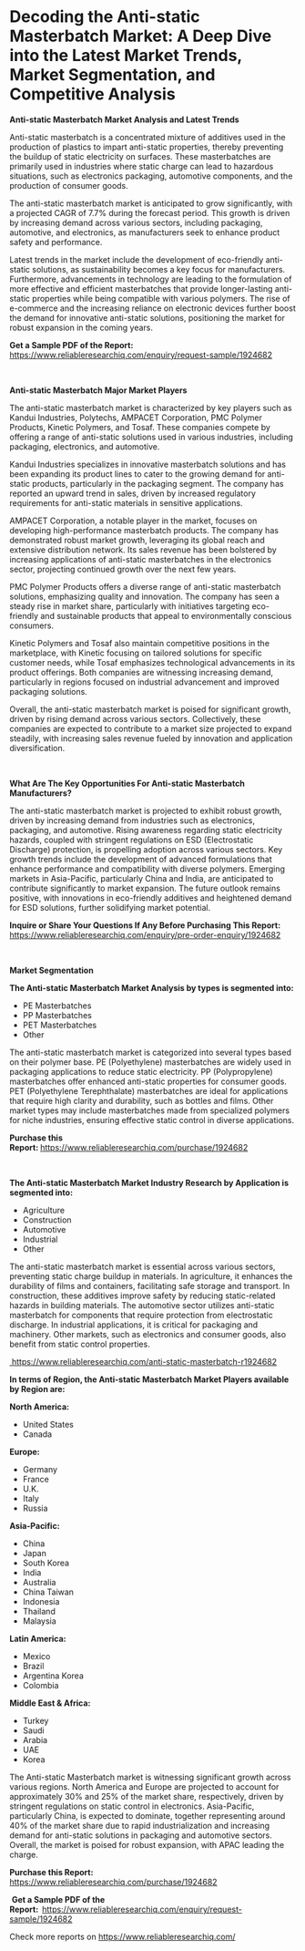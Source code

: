 <p><h1>Decoding the Anti-static Masterbatch Market: A Deep Dive into the Latest Market Trends, Market Segmentation, and Competitive Analysis</h1></p><p><strong>Anti-static Masterbatch Market Analysis and Latest Trends</strong></p>
<p><p>Anti-static masterbatch is a concentrated mixture of additives used in the production of plastics to impart anti-static properties, thereby preventing the buildup of static electricity on surfaces. These masterbatches are primarily used in industries where static charge can lead to hazardous situations, such as electronics packaging, automotive components, and the production of consumer goods. </p><p>The anti-static masterbatch market is anticipated to grow significantly, with a projected CAGR of 7.7% during the forecast period. This growth is driven by increasing demand across various sectors, including packaging, automotive, and electronics, as manufacturers seek to enhance product safety and performance. </p><p>Latest trends in the market include the development of eco-friendly anti-static solutions, as sustainability becomes a key focus for manufacturers. Furthermore, advancements in technology are leading to the formulation of more effective and efficient masterbatches that provide longer-lasting anti-static properties while being compatible with various polymers. The rise of e-commerce and the increasing reliance on electronic devices further boost the demand for innovative anti-static solutions, positioning the market for robust expansion in the coming years.</p></p>
<p><strong>Get a Sample PDF of the Report:&nbsp;</strong> <a href="https://www.reliableresearchiq.com/enquiry/request-sample/1924682?utm_campaign=1117&utm_medium=2&utm_source=Github&utm_content=ia&utm_term=14012025&utm_id=anti-static-masterbatch">https://www.reliableresearchiq.com/enquiry/request-sample/1924682</a></p>
<p>&nbsp;</p>
<p><strong>Anti-static Masterbatch Major Market Players</strong></p>
<p><p>The anti-static masterbatch market is characterized by key players such as Kandui Industries, Polytechs, AMPACET Corporation, PMC Polymer Products, Kinetic Polymers, and Tosaf. These companies compete by offering a range of anti-static solutions used in various industries, including packaging, electronics, and automotive.</p><p>Kandui Industries specializes in innovative masterbatch solutions and has been expanding its product lines to cater to the growing demand for anti-static products, particularly in the packaging segment. The company has reported an upward trend in sales, driven by increased regulatory requirements for anti-static materials in sensitive applications.</p><p>AMPACET Corporation, a notable player in the market, focuses on developing high-performance masterbatch products. The company has demonstrated robust market growth, leveraging its global reach and extensive distribution network. Its sales revenue has been bolstered by increasing applications of anti-static masterbatches in the electronics sector, projecting continued growth over the next few years.</p><p>PMC Polymer Products offers a diverse range of anti-static masterbatch solutions, emphasizing quality and innovation. The company has seen a steady rise in market share, particularly with initiatives targeting eco-friendly and sustainable products that appeal to environmentally conscious consumers.</p><p>Kinetic Polymers and Tosaf also maintain competitive positions in the marketplace, with Kinetic focusing on tailored solutions for specific customer needs, while Tosaf emphasizes technological advancements in its product offerings. Both companies are witnessing increasing demand, particularly in regions focused on industrial advancement and improved packaging solutions.</p><p>Overall, the anti-static masterbatch market is poised for significant growth, driven by rising demand across various sectors. Collectively, these companies are expected to contribute to a market size projected to expand steadily, with increasing sales revenue fueled by innovation and application diversification.</p></p>
<p>&nbsp;</p>
<p><strong>What Are The Key Opportunities For Anti-static Masterbatch Manufacturers?</strong></p>
<p><p>The anti-static masterbatch market is projected to exhibit robust growth, driven by increasing demand from industries such as electronics, packaging, and automotive. Rising awareness regarding static electricity hazards, coupled with stringent regulations on ESD (Electrostatic Discharge) protection, is propelling adoption across various sectors. Key growth trends include the development of advanced formulations that enhance performance and compatibility with diverse polymers. Emerging markets in Asia-Pacific, particularly China and India, are anticipated to contribute significantly to market expansion. The future outlook remains positive, with innovations in eco-friendly additives and heightened demand for ESD solutions, further solidifying market potential.</p></p>
<p><strong>Inquire or Share Your Questions If Any Before Purchasing This Report:</strong> <a href="https://www.reliableresearchiq.com/enquiry/pre-order-enquiry/1924682?utm_campaign=1117&utm_medium=2&utm_source=Github&utm_content=ia&utm_term=14012025&utm_id=anti-static-masterbatch">https://www.reliableresearchiq.com/enquiry/pre-order-enquiry/1924682</a></p>
<p>&nbsp;</p>
<p><strong>Market Segmentation</strong></p>
<p><strong>The Anti-static Masterbatch Market Analysis by types is segmented into:</strong></p>
<p><ul><li>PE Masterbatches</li><li>PP Masterbatches</li><li>PET Masterbatches</li><li>Other</li></ul></p>
<p><p>The anti-static masterbatch market is categorized into several types based on their polymer base. PE (Polyethylene) masterbatches are widely used in packaging applications to reduce static electricity. PP (Polypropylene) masterbatches offer enhanced anti-static properties for consumer goods. PET (Polyethylene Terephthalate) masterbatches are ideal for applications that require high clarity and durability, such as bottles and films. Other market types may include masterbatches made from specialized polymers for niche industries, ensuring effective static control in diverse applications.</p></p>
<p><strong>Purchase this Report:&nbsp;</strong><a href="https://www.reliableresearchiq.com/purchase/1924682?utm_campaign=1117&utm_medium=2&utm_source=Github&utm_content=ia&utm_term=14012025&utm_id=anti-static-masterbatch">https://www.reliableresearchiq.com/purchase/1924682</a></p>
<p>&nbsp;</p>
<p><strong>The Anti-static Masterbatch Market Industry Research by Application is segmented into:</strong></p>
<p><ul><li>Agriculture</li><li>Construction</li><li>Automotive</li><li>Industrial</li><li>Other</li></ul></p>
<p><p>The anti-static masterbatch market is essential across various sectors, preventing static charge buildup in materials. In agriculture, it enhances the durability of films and containers, facilitating safe storage and transport. In construction, these additives improve safety by reducing static-related hazards in building materials. The automotive sector utilizes anti-static masterbatch for components that require protection from electrostatic discharge. In industrial applications, it is critical for packaging and machinery. Other markets, such as electronics and consumer goods, also benefit from static control properties.</p></p>
<p><a href="https://www.reliableresearchiq.com/anti-static-masterbatch-r1924682?utm_campaign=1117&utm_medium=2&utm_source=Github&utm_content=ia&utm_term=14012025&utm_id=anti-static-masterbatch">&nbsp;https://www.reliableresearchiq.com/anti-static-masterbatch-r1924682</a></p>
<p><strong>In terms of Region, the Anti-static Masterbatch Market Players available by Region are:</strong></p>
<p>
    <p> <strong> North America: </strong>
        <ul>
            <li>United States</li>
            <li>Canada</li>
        </ul>
        </p> 
    <p> <strong> Europe: </strong>
        <ul>
            <li>Germany</li>
            <li>France</li>
            <li>U.K.</li>
            <li>Italy</li>
            <li>Russia</li>
        </ul>
        </p> 
    <p> <strong> Asia-Pacific: </strong>
        <ul>
            <li>China</li>
            <li>Japan</li>
            <li>South Korea</li>
            <li>India</li>
            <li>Australia</li>
            <li>China Taiwan</li>
            <li>Indonesia</li>
            <li>Thailand</li>
            <li>Malaysia</li>
        </ul>
        </p> 
    <p> <strong> Latin America: </strong>
        <ul>
            <li>Mexico</li>
            <li>Brazil</li>
            <li>Argentina Korea</li>
            <li>Colombia</li>
        </ul>
        </p> 
    <p> <strong> Middle East & Africa: </strong>
        <ul>
            <li>Turkey</li>
            <li>Saudi</li>
            <li>Arabia</li>
            <li>UAE</li>
            <li>Korea</li>
        </ul>
    </p>
    </p>
<p><p>The Anti-static Masterbatch market is witnessing significant growth across various regions. North America and Europe are projected to account for approximately 30% and 25% of the market share, respectively, driven by stringent regulations on static control in electronics. Asia-Pacific, particularly China, is expected to dominate, together representing around 40% of the market share due to rapid industrialization and increasing demand for anti-static solutions in packaging and automotive sectors. Overall, the market is poised for robust expansion, with APAC leading the charge.</p></p>
<p><strong>Purchase this Report: </strong><a href="https://www.reliableresearchiq.com/purchase/1924682?utm_campaign=1117&utm_medium=2&utm_source=Github&utm_content=ia&utm_term=14012025&utm_id=anti-static-masterbatch">https://www.reliableresearchiq.com/purchase/1924682</a></p>
<p>&nbsp;<strong>Get a Sample PDF of the Report:&nbsp;&nbsp;</strong><a href="https://www.reliableresearchiq.com/enquiry/request-sample/1924682?utm_campaign=1117&utm_medium=2&utm_source=Github&utm_content=ia&utm_term=14012025&utm_id=anti-static-masterbatch">https://www.reliableresearchiq.com/enquiry/request-sample/1924682</a></p>
<p><strong></strong></p>
<p>Check more reports on <a href="https://www.reliableresearchiq.com/?utm_campaign=1117&utm_medium=2&utm_source=Github&utm_content=ia&utm_term=14012025&utm_id=anti-static-masterbatch">https://www.reliableresearchiq.com/</a></p>